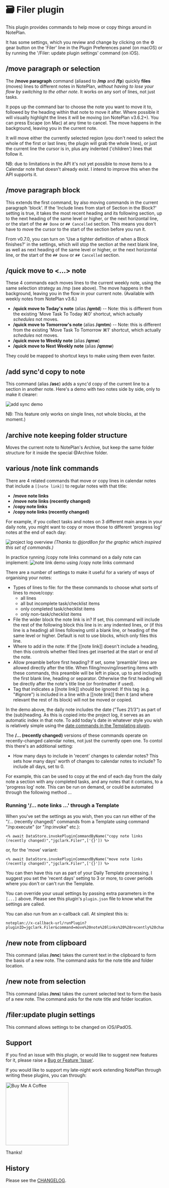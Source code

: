 # 🗃 Filer plugin
This plugin provides commands to help move or copy things around in NotePlan.

It has some settings, which you review and change by clicking on the ⚙️ gear button on the 'Filer' line in the Plugin Preferences panel (on macOS) or by running the '/Filer: update plugin settings' command (on iOS).

## /move paragraph or selection
The **/move paragraph** command (aliased to **/mp** and **/fp**) quickly **files** (moves) lines to different notes in NotePlan, _without having to lose your flow by switching to the other note_. It works on any sort of lines, not just tasks.

It pops up the command bar to choose the note you want to move it to, followed by the heading within that note to move it after. Where possible it will visually highlight the lines it will be moving (on NotePlan v3.6.2+). You can press Escape (on Mac) at any time to cancel.  The move happens in the background, leaving you in the current note.

It will move either the currently selected region (you don't need to select the whole of the first or last lines; the plugin will grab the whole lines), or just the current line the cursor is in, plus any indented ('children') lines that follow it.

NB: due to limitations in the API it's not yet possible to move items to a Calendar note that doesn't already exist. I intend to improve this when the API supports it.

## /move paragraph block
This extends the first command, by also moving commands in the current paragraph 'block'. If the 'Include lines from start of Section in the Block?' setting is true, it takes the most recent heading and its following section, up to the next heading of the same level or higher, or the next horizontal line, or the start of the `## Done` or `## Cancelled` section. This means you don't have to move the cursor to the start of the section before you run it.

From v0.7.0, you can turn on 'Use a tighter definition of when a Block finishes?' in the settings, which will stop the section at the next blank line, as well as next heading of the same level or higher, or the next horizontal line, or the start of the `## Done` or `## Cancelled` section.

## /quick move to <...> note
These 4 commands each moves lines to the current weekly note, using the same selection strategy as /mp (see above). The move happens in the background, leaving you in the flow in your current note. (Available with weekly notes from NotePlan v3.6.)

- **/quick move to Today's note** (alias **/qmtd**) -- Note: this is different from the existing 'Move Task To Today ⌘0' shortcut, which actually _schedules_ not moves.
- **/quick move to Tomorrow's note** (alias **/qmtm**) -- Note: this is different from the existing 'Move Task To Tomorrow ⌘1' shortcut, which actually _schedules_ not moves.
- **/quick move to Weekly note** (alias **/qmw**)
- **/quick move to Next Weekly note** (alias **/qmnw**)

They could be mapped to shortcut keys to make using them even faster.

## /add sync'd copy to note
This command (alias **/asc**) adds a sync'd copy of the current line to a section in another note.  Here's a demo with two notes side by side, only to make it clearer:

![add sync demo](add-link-line-demo-T2.gif)

<!-- NB: This only works with the "synced blocks" feature available in the NotePlan Lab from v3.5.2. -->
NB: This feature only works on single lines, not whole blocks, at the moment.)

## /archive note keeping folder structure
Moves the current note to NotePlan's Archive, but keep the same folder structure for it inside the special @Archive folder.

## various /note link commands
There are 4 related commands that move or copy lines in calendar notes that include a `[[note link]]` to regular notes with that title:
- **/move note links**
- **/move note links (recently changed)**
- **/copy note links**
- **/copy note links (recently changed)**

For example, if you collect tasks and notes on 3 different main areas in your daily note, you might want to copy or move those to different 'progress log' notes at the end of each day:

![project log overview](project-log-jordon-view.jpg)
_(Thanks to @jord8on for the graphic which inspired this set of commands.)_

In practice running /copy note links command on a daily note can implement:
![note link demo using /copy note links command](note-link-example1.gif)

There are a number of settings to make it useful for a variety of ways of organising your notes:

- Types of lines to file: for the these commands to choose what sorts of lines to move/copy:
  - all lines
  - all but incomplete task/checklist items
  - only completed task/checklist items
  - only non-task/checklist items
- File the wider block the note link is in? If set, this command will include the rest of the following block this line is in: any indented lines, or (if this line is a heading) all lines following until a blank line, or heading of the same level or higher. Default is not to use blocks, which only files this line.
- Where to add in the note: If the [[note link]] doesn't include a heading, then this controls whether filed lines get inserted at the start or end of the note.
- Allow preamble before first heading? If set, some 'preamble' lines are allowed directly after the title. When filing/moving/inserting items with these commands, this preamble will be left in place, up to and including the first blank line, heading or separator. Otherwise the first heading will be directly after the note's title line (or frontmatter if used).
- Tag that indicates a [[note link]] should be ignored: If this tag (e.g. "#ignore") is included in a line with a [[note link]] then it (and where relevant the rest of its block) will not be moved or copied.

In the demo above, the daily note includes the date ("Tues 21/3") as part of the (sub)heading. As this is copied into the project log, it serves as an automatic index in that note. To add today's date in whatever style you wish is relatively simple using the [date commands in the Templating plugin](https://nptemplating-docs.netlify.app/docs/templating-examples/date-time).

The **/... (recently changed)** versions of these commands operate on recently-changed calendar notes, not just the currently open one. To contol this there's an additional setting:
- How many days to include in 'recent' changes to calendar notes? This sets how many days' worth of changes to calendar notes to include? To include all days, set to 0.

For example, this can be used to copy at the end of each day from the daily note a section with any completed tasks, and any notes that it contains, to a 'progress log' note. This can be run on demand, or could be automated through the following method ...

### Running '/... note links ...' through a Template
When you've set the settings as you wish, then you can run either of the "/... (recently changed)" commands from a Template using command "/np:execute" (or "/np:invoke" etc.):
```
<% await DataStore.invokePluginCommandByName("copy note links (recently changed)","jgclark.Filer",['{}']) %>
```
or, for the 'move' variant:
```
<% await DataStore.invokePluginCommandByName("move note links (recently changed)","jgclark.Filer",['{}']) %>
```

You can then have this run as part of your Daily Template processing. I suggest you set the 'recent days' setting to 3 or more, to cover periods where you don't or can't run the Template.

You can override your usual settings by passing extra parameters in the `[...]` above. Please see this plugin's `plugin.json` file to know what the settings are called.

You can also run from an x-callback call. At simplest this is:
```
noteplan://x-callback-url/runPlugin?pluginID=jgclark.Filer&command=move%20note%20links%20%28recently%20changed%29&arg0=
```

## /new note from clipboard
This command (alias **/nnc**) takes the current text in the clipboard to form the basis of a new note. The command asks for the note title and folder location.

## /new note from selection
This command (alias **/nns**) takes the current selected text to form the basis of a new note. The command asks for the note title and folder location.

## /filer:update plugin settings
This command allows settings to be changed on iOS/iPadOS.

## Support
If you find an issue with this plugin, or would like to suggest new features for it, please raise a [Bug or Feature 'Issue'](https://github.com/NotePlan/plugins/issues).

If you would like to support my late-night work extending NotePlan through writing these plugins, you can through:

[<img width="200px" alt="Buy Me A Coffee" src="https://www.buymeacoffee.com/assets/img/guidelines/download-assets-sm-2.svg">](https://www.buymeacoffee.com/revjgc)

Thanks!

## History
Please see the [CHANGELOG](CHANGELOG.md).
